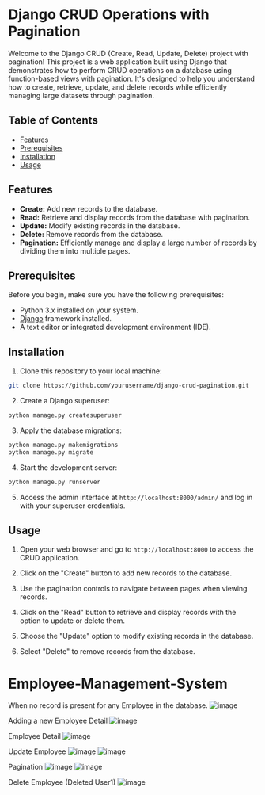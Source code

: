 # Django CRUD Operations with Pagination

Welcome to the Django CRUD (Create, Read, Update, Delete) project with pagination! This project is a web application built using Django that demonstrates how to perform CRUD operations on a database using function-based views with pagination. It's designed to help you understand how to create, retrieve, update, and delete records while efficiently managing large datasets through pagination.

## Table of Contents

- [Features](#features)
- [Prerequisites](#prerequisites)
- [Installation](#installation)
- [Usage](#usage)

## Features

- **Create:** Add new records to the database.
- **Read:** Retrieve and display records from the database with pagination.
- **Update:** Modify existing records in the database.
- **Delete:** Remove records from the database.
- **Pagination:** Efficiently manage and display a large number of records by dividing them into multiple pages.

## Prerequisites

Before you begin, make sure you have the following prerequisites:

- Python 3.x installed on your system.
- [Django](https://www.djangoproject.com/download/) framework installed.
- A text editor or integrated development environment (IDE).

## Installation

1. Clone this repository to your local machine:

```bash
git clone https://github.com/yourusername/django-crud-pagination.git
```

2. Create a Django superuser:

```bash
python manage.py createsuperuser
```

3. Apply the database migrations:

```bash
python manage.py makemigrations
python manage.py migrate
```

4. Start the development server:

```bash
python manage.py runserver
```

5. Access the admin interface at `http://localhost:8000/admin/` and log in with your superuser credentials.

## Usage

1. Open your web browser and go to `http://localhost:8000` to access the CRUD application.

2. Click on the "Create" button to add new records to the database.

3. Use the pagination controls to navigate between pages when viewing records.

4. Click on the "Read" button to retrieve and display records with the option to update or delete them.

5. Choose the "Update" option to modify existing records in the database.

6. Select "Delete" to remove records from the database.


















# Employee-Management-System

When no record is present for any Employee in the database.
![image](https://github.com/ysinghal555/Employee-Management-System/assets/49035527/36a1c3b0-9a27-43e7-bb8a-c592f2195eef)

Adding a new Employee Detail
![image](https://github.com/ysinghal555/Employee-Management-System/assets/49035527/c35b8b54-7ea0-4f73-80b5-0d6aec004349)

Employee Detail
![image](https://github.com/ysinghal555/Employee-Management-System/assets/49035527/40b2e98b-9b40-4bc7-ac8e-db78da28e4cd)

Update Employee
![image](https://github.com/ysinghal555/Employee-Management-System/assets/49035527/48e122bd-a8ab-40ef-a8d1-e7583f9873de)
![image](https://github.com/ysinghal555/Employee-Management-System/assets/49035527/4050813d-85f1-4f2f-995c-a08f1a6b9c4d)

Pagination
![image](https://github.com/ysinghal555/Employee-Management-System/assets/49035527/437b8e1d-b195-4723-9bd8-38fb64fbb070)
![image](https://github.com/ysinghal555/Employee-Management-System/assets/49035527/31c0ea28-61b7-4c10-9efe-d184fbaa3ec2)

Delete Employee (Deleted User1)
![image](https://github.com/ysinghal555/Employee-Management-System/assets/49035527/5382f9d5-6597-4925-82bd-e3d0b824d85d)

